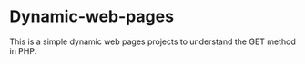 # Dynamic-web-pages
This is a simple dynamic web pages projects to understand the GET method in PHP.
